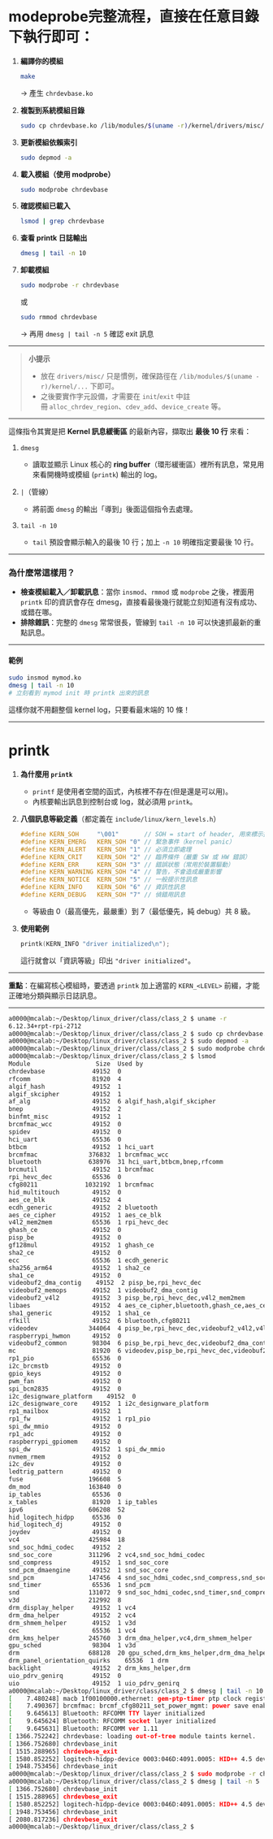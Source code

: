 # modeprobe完整流程，直接在任意目錄下執行即可：

1. **編譯你的模組**

   ```bash
   make
   ```

   → 產生 `chrdevbase.ko`

2. **複製到系統模組目錄**

   ```bash
   sudo cp chrdevbase.ko /lib/modules/$(uname -r)/kernel/drivers/misc/
   ```

3. **更新模組依賴索引**

   ```bash
   sudo depmod -a
   ```

4. **載入模組（使用 modprobe）**

   ```bash
   sudo modprobe chrdevbase
   ```

5. **確認模組已載入**

   ```bash
   lsmod | grep chrdevbase
   ```

6. **查看 printk 日誌輸出**

   ```bash
   dmesg | tail -n 10
   ```

7. **卸載模組**

   ```bash
   sudo modprobe -r chrdevbase
   ```

   或

   ```bash
   sudo rmmod chrdevbase
   ```

   → 再用 `dmesg | tail -n 5` 確認 exit 訊息

---

> **小提示**
>
> * 放在 `drivers/misc/` 只是慣例，確保路徑在 `/lib/modules/$(uname -r)/kernel/...` 下即可。
> * 之後要實作字元設備，才需要在 `init`/`exit` 中註冊 `alloc_chrdev_region`、`cdev_add`、`device_create` 等。

---

這條指令其實是把 **Kernel 訊息緩衝區** 的最新內容，擷取出 **最後 10 行** 來看：

1. `dmesg`

   * 讀取並顯示 Linux 核心的 **ring buffer**（環形緩衝區）裡所有訊息，常見用來看開機時或模組 (`printk`) 輸出的 log。

2. `|`（管線）

   * 將前面 `dmesg` 的輸出「導到」後面這個指令去處理。

3. `tail -n 10`

   * `tail` 預設會顯示輸入的最後 10 行；加上 `-n 10` 明確指定要最後 10 行。

---

### 為什麼常這樣用？

* **檢查模組載入／卸載訊息**：當你 `insmod`、`rmmod` 或 `modprobe` 之後，裡面用 `printk` 印的資訊會存在 dmesg，直接看最後幾行就能立刻知道有沒有成功、或錯在哪。
* **排除雜訊**：完整的 `dmesg` 常常很長，管線到 `tail -n 10` 可以快速抓最新的重點訊息。

---

#### 範例

```bash
sudo insmod mymod.ko
dmesg | tail -n 10
# 立刻看到 mymod init 時 printk 出來的訊息
```

這樣你就不用翻整個 kernel log，只要看最末端的 10 條！

---

# printk

1. **為什麼用 `printk`**

   * `printf` 是使用者空間的函式，內核裡不存在(但是還是可以用)。
   * 內核要輸出訊息到控制台或 log，就必須用 `printk`。

2. **八個訊息等級定義**（都定義在 `include/linux/kern_levels.h`）

   ```c
   #define KERN_SOH     "\001"       // SOH = start of header, 用來標示接下來的數字是等級
   #define KERN_EMERG   KERN_SOH "0" // 緊急事件（kernel panic）
   #define KERN_ALERT   KERN_SOH "1" // 必須立即處理
   #define KERN_CRIT    KERN_SOH "2" // 臨界條件（嚴重 SW 或 HW 錯誤）
   #define KERN_ERR     KERN_SOH "3" // 錯誤狀態（常用於裝置驅動）
   #define KERN_WARNING KERN_SOH "4" // 警告，不會造成嚴重影響
   #define KERN_NOTICE  KERN_SOH "5" // 一般提示性訊息
   #define KERN_INFO    KERN_SOH "6" // 資訊性訊息
   #define KERN_DEBUG   KERN_SOH "7" // 偵錯用訊息
   ```

   * 等級由 0（最高優先，最嚴重）到 7（最低優先，純 debug）共 8 級。

3. **使用範例**

   ```c
   printk(KERN_INFO "driver initialized\n");
   ```

   這行就會以「資訊等級」印出 `"driver initialized"`。

---

**重點**：在編寫核心模組時，要透過 `printk` 加上適當的 `KERN_<LEVEL>` 前綴，才能正確地分類與顯示日誌訊息。


---

```bash
a0000@mcalab:~/Desktop/linux_driver/class/class_2 $ uname -r
6.12.34+rpt-rpi-2712
a0000@mcalab:~/Desktop/linux_driver/class/class_2 $ sudo cp chrdevbase.ko /lib/modules/$(uname -r)/kernel/drivers/misc/
a0000@mcalab:~/Desktop/linux_driver/class/class_2 $ sudo depmod -a
a0000@mcalab:~/Desktop/linux_driver/class/class_2 $ sudo modprobe chrdevbase
a0000@mcalab:~/Desktop/linux_driver/class/class_2 $ lsmod
Module                  Size  Used by
chrdevbase             49152  0
rfcomm                 81920  4
algif_hash             49152  1
algif_skcipher         49152  1
af_alg                 49152  6 algif_hash,algif_skcipher
bnep                   49152  2
binfmt_misc            49152  1
brcmfmac_wcc           49152  0
spidev                 49152  0
hci_uart               65536  0
btbcm                  49152  1 hci_uart
brcmfmac              376832  1 brcmfmac_wcc
bluetooth             638976  31 hci_uart,btbcm,bnep,rfcomm
brcmutil               49152  1 brcmfmac
rpi_hevc_dec           65536  0
cfg80211             1032192  1 brcmfmac
hid_multitouch         49152  0
aes_ce_blk             49152  4
ecdh_generic           49152  2 bluetooth
aes_ce_cipher          49152  1 aes_ce_blk
v4l2_mem2mem           65536  1 rpi_hevc_dec
ghash_ce               49152  0
pisp_be                49152  0
gf128mul               49152  1 ghash_ce
sha2_ce                49152  0
ecc                    65536  1 ecdh_generic
sha256_arm64           49152  1 sha2_ce
sha1_ce                49152  0
videobuf2_dma_contig    49152  2 pisp_be,rpi_hevc_dec
videobuf2_memops       49152  1 videobuf2_dma_contig
videobuf2_v4l2         49152  3 pisp_be,rpi_hevc_dec,v4l2_mem2mem
libaes                 49152  4 aes_ce_cipher,bluetooth,ghash_ce,aes_ce_blk
sha1_generic           49152  1 sha1_ce
rfkill                 49152  6 bluetooth,cfg80211
videodev              344064  4 pisp_be,rpi_hevc_dec,videobuf2_v4l2,v4l2_mem2mem
raspberrypi_hwmon      49152  0
videobuf2_common       98304  6 pisp_be,rpi_hevc_dec,videobuf2_dma_contig,videobuf2_v4l2,v4l2_mem2mem,videobuf2_memops
mc                     81920  6 videodev,pisp_be,rpi_hevc_dec,videobuf2_v4l2,videobuf2_common,v4l2_mem2mem
rp1_pio                65536  0
i2c_brcmstb            49152  0
gpio_keys              49152  0
pwm_fan                49152  0
spi_bcm2835            49152  0
i2c_designware_platform    49152  0
i2c_designware_core    49152  1 i2c_designware_platform
rp1_mailbox            49152  1
rp1_fw                 49152  1 rp1_pio
spi_dw_mmio            49152  0
rp1_adc                49152  0
raspberrypi_gpiomem    49152  0
spi_dw                 49152  1 spi_dw_mmio
nvmem_rmem             49152  0
i2c_dev                49152  0
ledtrig_pattern        49152  0
fuse                  196608  5
dm_mod                163840  0
ip_tables              65536  0
x_tables               81920  1 ip_tables
ipv6                  606208  52
hid_logitech_hidpp     65536  0
hid_logitech_dj        49152  0
joydev                 49152  0
vc4                   425984  18
snd_soc_hdmi_codec     49152  2
snd_soc_core          311296  2 vc4,snd_soc_hdmi_codec
snd_compress           49152  1 snd_soc_core
snd_pcm_dmaengine      49152  1 snd_soc_core
snd_pcm               147456  4 snd_soc_hdmi_codec,snd_compress,snd_soc_core,snd_pcm_dmaengine
snd_timer              65536  1 snd_pcm
snd                   131072  9 snd_soc_hdmi_codec,snd_timer,snd_compress,snd_soc_core,snd_pcm
v3d                   212992  8
drm_display_helper     49152  1 vc4
drm_dma_helper         49152  2 vc4
drm_shmem_helper       49152  1 v3d
cec                    65536  1 vc4
drm_kms_helper        245760  3 drm_dma_helper,vc4,drm_shmem_helper
gpu_sched              98304  1 v3d
drm                   688128  20 gpu_sched,drm_kms_helper,drm_dma_helper,v3d,vc4,drm_shmem_helper,drm_display_helper
drm_panel_orientation_quirks    65536  1 drm
backlight              49152  2 drm_kms_helper,drm
uio_pdrv_genirq        49152  0
uio                    49152  1 uio_pdrv_genirq
a0000@mcalab:~/Desktop/linux_driver/class/class_2 $ dmesg | tail -n 10
[    7.480248] macb 1f00100000.ethernet: gem-ptp-timer ptp clock registered.
[    7.490367] brcmfmac: brcmf_cfg80211_set_power_mgmt: power save enabled
[    9.645613] Bluetooth: RFCOMM TTY layer initialized
[    9.645624] Bluetooth: RFCOMM socket layer initialized
[    9.645631] Bluetooth: RFCOMM ver 1.11
[ 1366.752242] chrdevbase: loading out-of-tree module taints kernel.
[ 1366.752680] chrdevbase_init
[ 1515.288965] chrdevbese_exit
[ 1580.852252] logitech-hidpp-device 0003:046D:4091.0005: HID++ 4.5 device connected.
[ 1948.753456] chrdevbase_init
a0000@mcalab:~/Desktop/linux_driver/class/class_2 $ sudo modprobe -r chrdevbase
a0000@mcalab:~/Desktop/linux_driver/class/class_2 $ dmesg | tail -n 5
[ 1366.752680] chrdevbase_init
[ 1515.288965] chrdevbese_exit
[ 1580.852252] logitech-hidpp-device 0003:046D:4091.0005: HID++ 4.5 device connected.
[ 1948.753456] chrdevbase_init
[ 2080.817236] chrdevbese_exit
a0000@mcalab:~/Desktop/linux_driver/class/class_2 $ 
```
